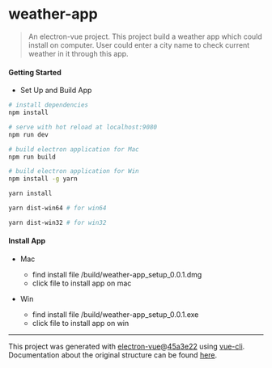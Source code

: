 # weather-app

> An electron-vue project. This project build a weather app which could install on computer. User could enter a city name to check current weather in it through this app.

#### Getting Started
* Set Up and Build App
``` bash
# install dependencies
npm install

# serve with hot reload at localhost:9080
npm run dev

# build electron application for Mac
npm run build

# build electron application for Win
npm install -g yarn

yarn install

yarn dist-win64 # for win64

yarn dist-win32 # for win32
```

#### Install App
* Mac
  + find install file /build/weather-app_setup_0.0.1.dmg
  + click file to install app on mac

* Win
  + find install file /build/weather-app_setup_0.0.1.exe
  + click file to install app on win

---

This project was generated with [electron-vue](https://github.com/SimulatedGREG/electron-vue)@[45a3e22](https://github.com/SimulatedGREG/electron-vue/tree/45a3e224e7bb8fc71909021ccfdcfec0f461f634) using [vue-cli](https://github.com/vuejs/vue-cli). Documentation about the original structure can be found [here](https://simulatedgreg.gitbooks.io/electron-vue/content/index.html).
